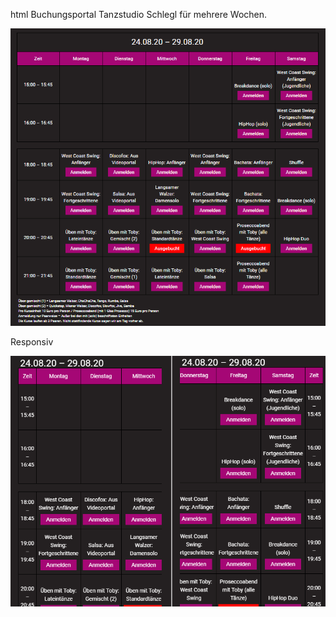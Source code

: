 html Buchungsportal Tanzstudio Schlegl für mehrere Wochen.

![Ansicht Desktop](https://github.com/kartoffelkaese/programm-mehrere-wochen/blob/main/programm-mehrere-wochen.png?raw=true)

Responsiv

![Ansicht Mobil](https://github.com/kartoffelkaese/programm-mehrere-wochen/blob/main/programm-mehrere-wochen-responsiv.png?raw=true)
